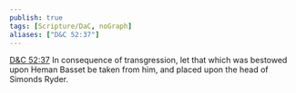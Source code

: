 ```yaml
---
publish: true
tags: [Scripture/DaC, noGraph]
aliases: ["D&C 52:37"]
---
```

[D&C 52:37](https://churchofjesuschrist.org/study/scriptures/dc-testament/dc/52?lang=eng&id=p37#p37) In consequence of transgression, let that which was bestowed upon Heman Basset be taken from him, and placed upon the head of Simonds Ryder.
